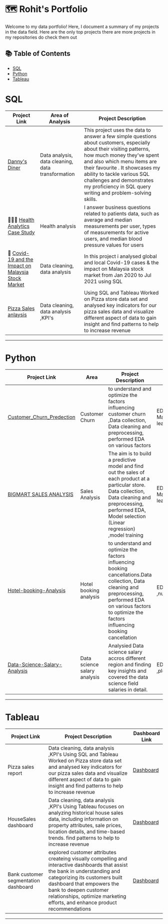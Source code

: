 # 🗺 Rohit's Portfolio

Welcome to my data portfolio! Here, I document a summary of my projects in the data field. Here are the only top projects  there are more projects in my repositories do check them out 

## 📚 Table of Contents

- [SQL](#sql)
- [Python](#python)
- [Tableau](#tableau)


# SQL

| Project Link | Area of Analysis | Project Description | 
|---|---|---|
|[Danny's Diner](https://github.com/Rkjha6634/SQL-PROJECTS-CASE-STUDIES/blob/main/Danny's%20dinner.md)|  Data analysis, data cleaning, data transformation  | This project  uses the data to answer a few simple questions about customers, especially about their visiting patterns, how much money they’ve spent and also which menu items are their favourite . It showcases my ability to tackle various SQL challenges and demonstrates my proficiency in SQL query writing and problem-solving skills.|
|👩🏻‍⚕️ [Health Analytics Case Study](https://github.com/Rkjha6634/SQL-PROJECTS-CASE-STUDIES/blob/main/Health%20analytics%20mini%20case%20study.md)| Health analysis |I answer business questions related to patients data, such as average and median measurements per user, types of measurements for active users, and median blood pressure values for users | 
| 🦠 [Covid-19 and the Impact on Malaysia Stock Market](https://github.com/Rkjha6634/SQL-PROJECTS-CASE-STUDIES/blob/main/Covid%20Data%20Analysis.md)| Data cleaning, data analysis | In this project i  analysed global and local Covid-19 cases & the impact on Malaysia stock market from Jan 2020 to Jul 2021 using SQL |
|[Pizza Sales anlaysis](https://github.com/Rkjha6634/SQL-PROJECTS-CASE-STUDIES/blob/main/Pizza%20Sales.md)|  Data cleaning, data analysis ,KPI's | Using SQL and Tableau Worked on Pizza store data set and analysed key indicators for our pizza sales data and visualize different aspect of data to gain insight and find patterns to help to increase revenue|

***

# Python

| Project Link | Area | Project Description | Libraries |    
|---|---|---|---|
|[Customer_Churn_Predection](https://github.com/Rkjha6634/Customer_Churn_Predection/blob/main/churn_prediction.ipynb)| Customer Churn |to understand and optimize the factors influencing customer churn ,Data collection, Data cleaning and preprocessing, performed EDA on various factors | EDA, Pandas, Matplotlib,seaborn, SK-learn |
|[BIGMART SALES ANALYSIS](https://github.com/Rkjha6634/BIG-Mart-Sales-prediction/blob/main/BIGMART_Sales_Prediction_Analysis_Regression.ipynb)|Sales Analysis | The aim is to build a predictive model and find out the sales of each product at a particular store. Data collection, Data cleaning and preprocessing, performed EDA, Model selection (Linear regression) ,model training | EDA, Pandas,Numpy, Matplotlib,seaborn,SK-learn | 
|[Hotel-booking-Analysis](https://github.com/Rkjha6634/Hotel-booking-Analysis/blob/main/Copy_of_Analysis_on_Hotel_Booking_.ipynb)| Hotel booking analysis | to understand and optimize the factors influencing booking cancellations.Data collection, Data cleaning and preprocessing, performed EDA on various factors to optimize the factors influencing booking cancellation | EDA, Pandas ,numpy,seabor,Matplotlib |
|[Data-Science-Salary-Analysis](https://github.com/Rkjha6634/Data-Science-Salary-Analysis/blob/main/Analysis_on_Data_Science_Salary_.ipynb)| Data science salary analysis | Analysied Data science salary accros different region and finding key insights and covered the data science field salaries in detail.| EDA, Pandas , Matplotlib ,plotly,numpy|


***

# Tableau

| Project Link | Project Description | Dashboard Link |
|---|---|---|
|  Pizza sales report|  Data cleaning, data analysis ,KPI's  Using SQL and Tableau Worked on Pizza store data set and analysed key indicators for our pizza sales data and visualize different aspect of data to gain insight and find patterns to help to increase revenue| [Dashboard](https://public.tableau.com/app/profile/rohit.jha2930/viz/Pizzasalesreport/Home) |
|HouseSales dashboard |  Data cleaning, data analysis ,KPI's  Using Tableau focuses on analyzing historical house sales data, including information on property attributes, sale prices, location details, and time-based trends. find patterns to help to increase revenue| [Dashboard](https://public.tableau.com/app/profile/rohit.jha2930/viz/KingCountyHouseSalesDashboard_16936492064540/HouseSalesDashboard) |
|Bank customer segmentation dashboard | explored customer attributes createing visually compelling and interactive dashboards that assist the bank in understanding and categorizing its customers built  dashboard that empowers the bank to deepen customer relationships, optimize marketing efforts, and enhance product recommendations| [Dashboard](https://public.tableau.com/app/profile/rohit.jha2930/viz/BankCustomerSegmentationAnalysis_16936595823170/Dashboard1)|

***
